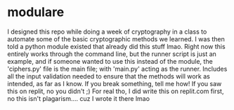 # modulare
I designed this repo while doing a week of cryptography in a class to automate some of the basic cryptographic methods we learned. I was then told a python module existed that already did this stuff lmao. Right now this entirely works through the command line, but the runner script is just an example, and if someone wanted to use this instead of the module, the 'ciphers.py' file is the main file; with 'main.py' acting as the runner. Includes all the input validation needed to ensure that the methods will work as intended, as far as I know. If you break something, tell me how!
If you saw this on replit, no you didn't ;) 
For real tho, I did write this on replit.com first, no this isn't plagarism.... cuz I wrote it there lmao
